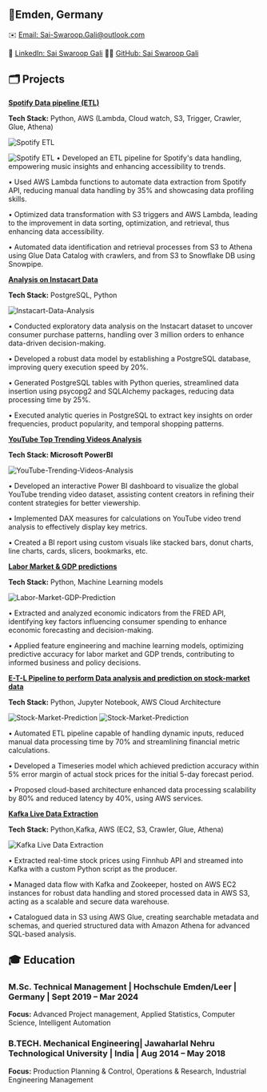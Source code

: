 ## 📍Emden, Germany
✉️ [Email: Sai-Swaroop.Gali@outlook.com](mailto:Sai-Swaroop.Gali@outlook.com)

🔗 [LinkedIn: Sai Swaroop Gali](https://www.linkedin.com/in/sai-swaroop-gali/)  👨‍💻 [GitHub: Sai Swaroop Gali](https://github.com/SaiSwaroop-Gali)

## 🗂️ Projects
[**Spotify Data pipeline (ETL)**](https://github.com/SaiSwaroop-Gali/Spotify-E-T-L-Pipeline)

**Tech Stack:** Python, AWS (Lambda, Cloud watch, S3, Trigger, Crawler, Glue, Athena)

![Spotify ETL](assets/Spotify-ETL.jpeg)

![Spotify ETL](assets/Snowflake.jpeg)
•	Developed an ETL pipeline for Spotify's data handling, empowering music insights and enhancing accessibility to trends.

•	Used AWS Lambda functions to automate data extraction from Spotify API, reducing manual data handling by 35% and showcasing data profiling skills.

•	Optimized data transformation with S3 triggers and AWS Lambda, leading to the improvement in data sorting, optimization, and retrieval, thus enhancing data accessibility.

•	Automated data identification and retrieval processes from S3 to Athena using Glue Data Catalog with crawlers, and from S3 to Snowflake DB using Snowpipe.



[**Analysis on Instacart Data**](https://github.com/SaiSwaroop-Gali/Analysis-on-Instacart_data)

**Tech Stack:** PostgreSQL, Python

![Instacart-Data-Analysis](assets/instacart.png)

•	Conducted exploratory data analysis on the Instacart dataset to uncover consumer purchase patterns, handling over 3 million orders to enhance data-driven decision-making.

•	Developed a robust data model by establishing a PostgreSQL database, improving query execution speed by 20%.

•	Generated PostgreSQL tables with Python queries, streamlined data insertion using psycopg2 and SQLAlchemy packages, reducing data processing time by 25%.

•	Executed analytic queries in PostgreSQL to extract key insights on order frequencies, product popularity, and temporal shopping patterns.



[**YouTube Top Trending Videos Analysis**](https://github.com/SaiSwaroop-Gali/YouTube-Trending-Videos-Analysis)

**Tech Stack: Microsoft PowerBI**

![YouTube-Trending-Videos-Analysis](assets/Dashboard.jpg)

• Developed an interactive Power BI dashboard to visualize the global YouTube trending video dataset, assisting content creators in refining their content strategies for better viewership.

• Implemented DAX measures for calculations on YouTube video trend analysis to effectively display key metrics.

• Created a BI report using custom visuals like stacked bars, donut charts, line charts, cards, slicers, bookmarks, etc.



[**Labor Market & GDP predictions**](https://github.com/MaheedharAttaluri/Labor-Market-GDP-Prediction) 

**Tech Stack:** Python, Machine Learning models

![Labor-Market-GDP-Prediction](assets/GDPPrediction.jpeg)

• Extracted and analyzed economic indicators from the FRED API, identifying key factors influencing consumer spending to enhance economic forecasting and decision-making.

• Applied feature engineering and machine learning models, optimizing predictive accuracy for labor market and GDP trends, contributing to informed business and policy decisions.


 
[**E-T-L Pipeline to perform Data analysis and prediction on stock-market data**](https://github.com/SaiSwaroop-Gali/E-T-L-pipeline-to-perform-data-analysis-on-stock-market-data)

**Tech Stack:** Python, Jupyter Notebook, AWS Cloud Architecture

![Stock-Market-Prediction](assets/1.jpeg)
![Stock-Market-Prediction](assets/2.jpeg)

• Automated ETL pipeline capable of handling dynamic inputs, reduced manual data processing time by 70% and streamlining financial metric calculations.

• Developed a Timeseries model which achieved prediction accuracy within 5% error margin of actual stock prices for the initial 5-day forecast period.

• Proposed cloud-based architecture enhanced data processing scalability by 80% and reduced latency by 40%, using AWS services.

[**Kafka Live Data Extraction**](https://github.com/SaiSwaroop-Gali/Kafka-Live-Data-Extraction)

**Tech Stack:** Python,Kafka, AWS (EC2, S3, Crawler, Glue, Athena)

![Kafka Live Data Extraction](assets/kafka-Architecture.jpeg)

• Extracted real-time stock prices using Finnhub API and streamed into Kafka with a custom Python script as the producer.

• Managed data flow with Kafka and Zookeeper, hosted on AWS EC2 instances for robust data handling and stored processed data in AWS S3, acting as a scalable and secure data warehouse.

• Catalogued data in S3 using AWS Glue, creating searchable metadata and schemas, and queried structured data with Amazon Athena for advanced SQL-based analysis.



## 🎓 Education
### M.Sc. Technical Management | Hochschule Emden/Leer | Germany | Sept 2019 – Mar 2024
**Focus:** Advanced Project management, Applied Statistics, Computer Science, Intelligent Automation

### B.TECH. Mechanical Engineering| Jawaharlal Nehru Technological University | India | Aug 2014 – May 2018
**Focus:** Production Planning & Control, Operations & Research, Industrial Engineering Management





